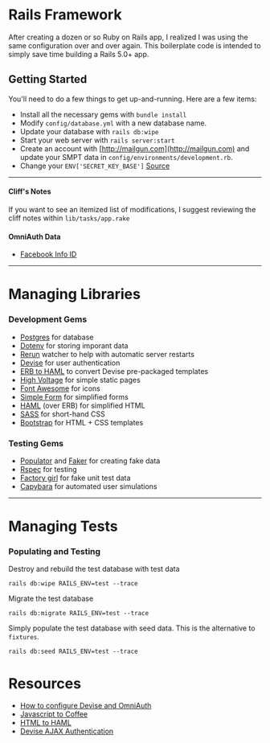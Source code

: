 # Rails Framework

After creating a dozen or so Ruby on Rails app, I realized I was using the same configuration over and over again. This boilerplate code is intended to simply save time building a Rails 5.0+ app.

## Getting Started

You'll need to do a few things to get up-and-running.  Here are a few items:

* Install all the necessary gems with ```bundle install```
* Modify ```config/database.yml``` with a new database name.
* Update your database with ```rails db:wipe```
* Start your web server with ```rails server:start```
* Create an account with [http://mailgun.com](http://mailgun.com) and update your SMPT data in ```config/environments/development.rb```.
* Change your ```ENV['SECRET_KEY_BASE']``` [Source](https://matt.aimonetti.net/posts/2013/11/30/sharing-rails-sessions-with-non-ruby-apps/)

---

#### Cliff's Notes

If you want to see an itemized list of modifications, I suggest reviewing the cliff notes within ```lib/tasks/app.rake```


#### OmniAuth Data

* [Facebook Info ID](https://developers.facebook.com/docs/graph-api/reference/user/)

---

# Managing Libraries

### Development Gems

- [Postgres](https://rubygems.org/gems/pg) for database
- [Dotenv](https://rubygems.org/gems/dotenv) for storing imporant data
- [Rerun](https://rubygems.org/gems/rerun/versions/0.11.0) watcher to help with automatic server restarts
- [Devise](https://rubygems.org/gems/devise) for user authentication
- [ERB to HAML](https://rubygems.org/gems/erb2haml) to convert Devise pre-packaged templates
- [High Voltage](https://rubygems.org/gems/high_voltage) for simple static pages
- [Font Awesome](https://rubygems.org/gems/font-awesome-rails) for icons
- [Simple Form](https://rubygems.org/gems/simple_form) for simplified forms
- [HAML](https://rubygems.org/gems/haml) (over ERB) for simplified HTML
- [SASS](https://rubygems.org/gems/sass-rails) for short-hand CSS
- [Bootstrap](https://rubygems.org/gems/bootstrap) for HTML + CSS templates


### Testing Gems

- [Populator](https://rubygems.org/gems/populator) and [Faker](https://rubygems.org/gems/faker) for creating fake data
- [Rspec](https://rubygems.org/gems/rspec) for testing
- [Factory girl](https://rubygems.org/gems/factory_girl_rails) for fake unit test data
- [Capybara](https://rubygems.org/gems/capybara) for automated user simulations


---


# Managing Tests

### Populating and Testing

Destroy and rebuild the test database with test data
```language-powerbash
rails db:wipe RAILS_ENV=test --trace
```

Migrate the test database
```language-powerbash
rails db:migrate RAILS_ENV=test --trace
```

Simply populate the test database with seed data. This is the alternative to ```fixtures```.
```language-powerbash
rails db:seed RAILS_ENV=test --trace
```

# Resources

* [How to configure Devise and OmniAuth](https://www.digitalocean.com/community/tutorials/how-to-configure-devise-and-omniauth-for-your-rails-application)
* [Javascript to Coffee](http://js2.coffee/)
* [HTML to HAML](http://htmltohaml.com/)
* [Devise AJAX Authentication](http://blog.andrewray.me/how-to-set-up-devise-ajax-authentication-with-rails-4-0/)